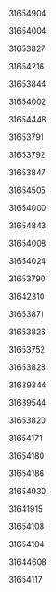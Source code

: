 31654904

31654004

31653827

31654216

31653844

31654002

31654448

31653791

31653792

31653847

31654505

31654000

31654843

31654008

31654024

31653790

31642310

31653871

31653826

31653752

31653828

31639344

31639544

31653820

31654171

31654180

31654186

31654930

31641915

31654108

31654104

31644608

31654117

